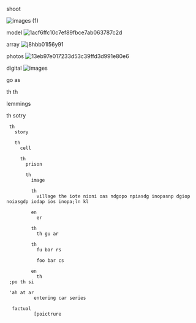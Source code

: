 shoot

![images (1)](https://github.com/user-attachments/assets/68adcd78-8d35-467b-bbdb-345bebfece31)

model
![1acf6ffc10c7ef89fbce7ab063787c2d](https://github.com/user-attachments/assets/6b289914-aa2a-4ef8-9a63-f87df7599127)

array
![j8hbb01l56y91](https://github.com/user-attachments/assets/d5d7b382-201b-473d-bc14-216ee2550bb6)

photos
![13eb97e017233d53c39ffd3d991e80e6](https://github.com/user-attachments/assets/806d06f8-a7ce-4fe4-af3a-88a74b40c713)

digital
![images](https://github.com/user-attachments/assets/05d88540-66f8-444e-bf58-59dbe7cbb9d9)

go
as 

th
th

   lemmings 

   th 
     sotry 

     th 
       story 

       th
         cell

         th
           prison 

           th
             image

             th 
               village the iote nioni oas ndgopo npiasdg inopasnp dgiop noiasgdp iodap ios inopa;ln kl 

             en
               er 

             th
               th gu ar

             th
               fu bar rs

               foo bar cs

             en 
               th 
     ;po th si 

     'ah at ar 
              entering car series

      factual
              [poictrure 
